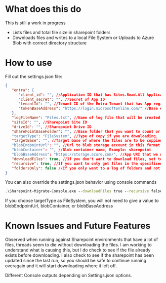 # What does this do

This is still a work in progress

* Lists files and total file size in sharepoint folders
* Downloads files and writes to a local File System or Uploads to Azure Blob with correct directory structure

# How to use

Fill out the settings.json file:

```json
{
   "entra": {
      "client_id": "", //Application ID that has Sites.Read.All Application permissions in Entra ID
      "client_secret": "", //Secret of App ID
      "tenantId": "", //Tenant ID of the Entra Tenant that has App registered
      "tokenBaseAddress": "https://login.microsoftonline.com/" //Base endpoint for your Token URL (Change based on cloud you are in)
   },
   "logFileName": "Files.txt", //Name of log file that will be created in the root directory of the .exe
   "siteId": "", //Sharepoint Site ID
   "driveId": "", //Sharepoint Drive ID
   "sharePointBaseFolder": "", //Base folder that you want to count or copy. Example: /AnotherDepth/B2c-custom
   "targetType": "FileSystem", //Type of copy if you are downloading.  Accepted Values FileSystem and AzureBlob
   "targetBase": "", //Target base of where the files are to be coppied.  Example: FileSystem = C:\MyFiles Blob = /MyFiles
   "blobEndpointUrl": "", //Url to blob storage account in this format https://mystorageaccount.blob.core.windows.net/ DNS Suffix may be different depending on Cloud
   "blobContainer": "", //Blob container name, Example: sharepoint
   "blobBaseAddress": "https://storage.azure.com/", //App URI that we will be audience for the token to write to storage account.  This value will be different depending on Cloud.  
   "downloadFiles": true, //If you don't want to download files, set to false
   "recursive": true, //If you want to only get files in the specificed directory but not subdirectories, set to false
   "foldersOnly": false //If you only want to a log of folders and not files, set to true.
}
```

You can also override the settings.json behavior using console commands

```cmd
.\Sharepoint-Migrate-Console.exe --downloadFiles true --recursive false --foldersOnly false
```

If you choose targetType as FileSystem, you will not need to give a value to blobEndpointUrl, blobContainer, or blobBaseAddress

# Known Issues and Future Features

Observed when running against Sharepoint environments that have a lot of files, threads seem to die without downloading the files.  I am working to understand what is causing this, but I do check to see if the file already exists before downloading.  I also check to see if the sharepoint has been updated since the last run, so you should be safe to continue running overagain and it will start downloading where it left off.  

Different Console outputs depending on Settings.json options.